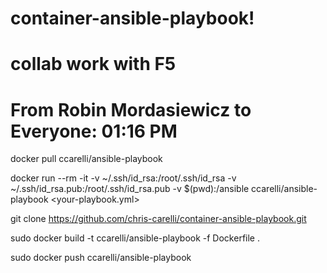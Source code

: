 # container-ansible-playbook!
# collab work with F5
# From Robin Mordasiewicz to Everyone:  01:16 PM
docker pull ccarelli/ansible-playbook

docker run --rm -it -v ~/.ssh/id_rsa:/root/.ssh/id_rsa -v ~/.ssh/id_rsa.pub:/root/.ssh/id_rsa.pub -v $(pwd):/ansible ccarelli/ansible-playbook <your-playbook.yml>

git clone https://github.com/chris-carelli/container-ansible-playbook.git

sudo docker build -t ccarelli/ansible-playbook -f Dockerfile .

sudo docker push ccarelli/ansible-playbook
